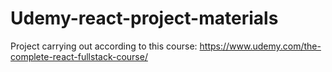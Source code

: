 # Udemy-react-project-materials
Project carrying out according to this course: https://www.udemy.com/the-complete-react-fullstack-course/
